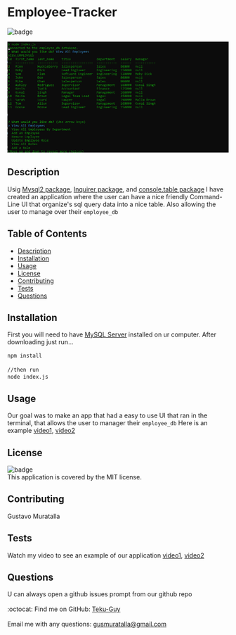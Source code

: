 # Employee-Tracker

![badge](https://img.shields.io/badge/license-MIT-brightgreen)<br />

![preview-img](lib/assets/img/test.png)

## Description
Usig [Mysql2 package](https://www.npmjs.com/package/mysql2), [Inquirer package](https://www.npmjs.com/package/inquirer), and [console.table package](https://www.npmjs.com/package/console.table) I have created an application where the user can have a nice friendly Command-Line UI that organize's sql query data into a nice table. Also allowing the user to manage over their ``` employee_db ```

## Table of Contents
  - [Description](#description)
  - [Installation](#installation)
  - [Usage](#usage)
  - [License](#license)
  - [Contributing](#contributing)
  - [Tests](#tests)
  - [Questions](#questions)

## Installation
First you will need to have [MySQL Server](https://dev.mysql.com/downloads/mysql/) installed on ur computer. After downloading just run...

    npm install

    //then run
    node index.js

  ## Usage
  Our goal was to make an app that had a easy to use UI that ran in the terminal, that allows the user to manager their `employee_db`
  Here is an example [video1](https://drive.google.com/file/d/1mV74pIAjgIe4XND4If9TR682-8ugFIRT/view), [video2](https://drive.google.com/file/d/1EDWokil4pNuBPotkfL5KI5acDsgYTHZH/view)

  ## License
  ![badge](https://img.shields.io/badge/license-MIT-brightgreen)
    <br />
    This application is covered by the MIT license. 
    

  ## Contributing
  Gustavo Muratalla

  ## Tests
  Watch my video to see an example of our application [video1](https://drive.google.com/file/d/1mV74pIAjgIe4XND4If9TR682-8ugFIRT/view), [video2](https://drive.google.com/file/d/1EDWokil4pNuBPotkfL5KI5acDsgYTHZH/view)

  ## Questions
  U can always open a github issues prompt from our github repo<br />
  <br />
  :octocat: Find me on GitHub: [Teku-Guy](https://github.com/Teku-Guy)<br />
  <br />
  Email me with any questions: gusmuratalla@gmail.com<br /><br />

  